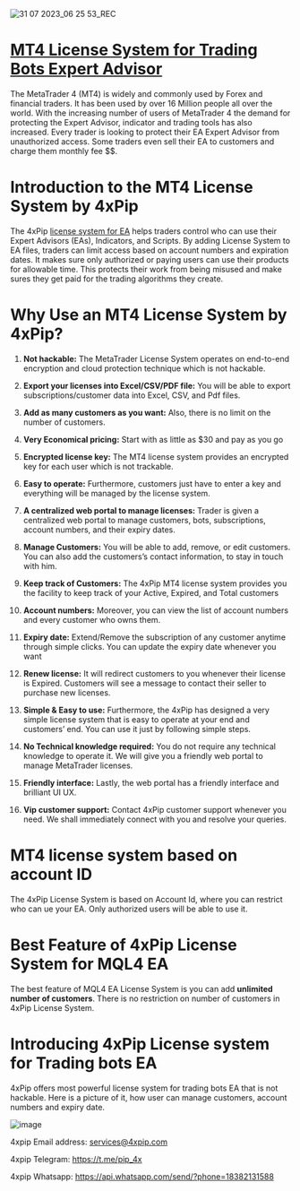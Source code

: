 ![31 07 2023_06 25 53_REC](https://github.com/user-attachments/assets/0843cbf0-59ad-4b91-84da-f7b1dc7c43bb)
# [MT4 License System for Trading Bots Expert Advisor](https://4xpip.com/product/mt4-license-system-for-trading-bots)
The MetaTrader 4 (MT4) is widely and commonly used by Forex and financial traders. It has been used by over 16 Million people all over the world. With the increasing number of users of MetaTrader 4 the demand for protecting the Expert Advisor, indicator and trading tools has also increased. Every trader is looking to protect their EA Expert Advisor from unauthorized access. Some traders even sell their EA to customers and charge them monthly fee $$.

# Introduction to the MT4 License System by 4xPip
The 4xPip [license system for EA](https://4xpip.com/product/mt4-license-system-for-trading-bots) helps traders control who can use their Expert Advisors (EAs), Indicators, and Scripts. By adding License System to EA files, traders can limit access based on account numbers and expiration dates. It makes sure only authorized or paying users can use their products for allowable time. This protects their work from being misused and make sures they get paid for the trading algorithms they create.

# Why Use an MT4 License System by 4xPip?

1. **Not hackable:** The MetaTrader License System operates on end-to-end encryption and cloud protection technique which is not hackable.

2. **Export your licenses into Excel/CSV/PDF file:** You will be able to export subscriptions/customer data into Excel, CSV, and Pdf files.

3. **Add as many customers as you want:** Also, there is no limit on the number of customers.

4. **Very Economical pricing:** Start with as little as $30 and pay as you go

5. **Encrypted license key:** The MT4 license system provides an encrypted key for each user which is not trackable.

6. **Easy to operate:** Furthermore, customers just have to enter a key and everything will be managed by the license system.

7. **A centralized web portal to manage licenses:** Trader is given a centralized web portal to manage customers, bots, subscriptions, account numbers, and their expiry dates.

8. **Manage Customers:** You will be able to add, remove, or edit customers. You can also add the customers’s contact information, to stay in touch with him.

9. **Keep track of Customers:** The 4xPip MT4 license system provides you the facility to keep track of your Active, Expired, and Total customers

10. **Account numbers:** Moreover, you can view the list of account numbers and every customer who owns them.

11. **Expiry date:** Extend/Remove the subscription of any customer anytime through simple clicks. You can update the expiry date whenever you want

12. **Renew license:** It will redirect customers to you whenever their license is Expired. Customers will see a message to contact their seller to purchase new licenses.

13. **Simple & Easy to use:** Furthermore, the 4xPip has designed a very simple license system that is easy to operate at your end and customers’ end. You can use it just by following simple steps.

14. **No Technical knowledge required:** You do not require any technical knowledge to operate it. We will give you a friendly web portal to manage MetaTrader licenses.

15. **Friendly interface:** Lastly, the web portal has a friendly interface and brilliant UI UX.

16. **Vip customer support:** Contact 4xPip customer support whenever you need. We shall immediately connect with you and resolve your queries.

# MT4 license system based on account ID
The 4xPip License System is based on Account Id, where you can restrict who can ue your EA. Only authorized users will be able to use it.

# Best Feature of 4xPip License System for MQL4 EA
The best feature of MQL4 EA License System is you can add **unlimited number of customers**. There is no restriction on number of customers in 4xPip License System.

# Introducing 4xPip License system for Trading bots EA
4xPip offers most powerful license system for trading bots EA that is not hackable. Here is a picture of it, how user can manage customers, account numbers and expiry date.

![image](https://github.com/user-attachments/assets/8d229581-7a60-4437-9611-12f6744af064)

4xpip Email address: services@4xpip.com

4xpip Telegram: https://t.me/pip_4x

4xpip Whatsapp: https://api.whatsapp.com/send/?phone=18382131588
